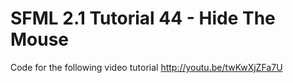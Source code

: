 SFML 2.1 Tutorial 44 - Hide The Mouse
=====================================

Code for the following video tutorial http://youtu.be/twKwXjZFa7U
